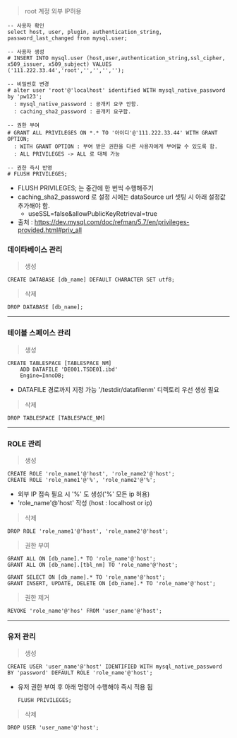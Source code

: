 > root 계정 외부 IP허용

```
-- 사용자 확인
select host, user, plugin, authentication_string, password_last_changed from mysql.user;

-- 사용자 생성
# INSERT INTO mysql.user (host,user,authentication_string,ssl_cipher, x509_issuer, x509_subject) VALUES ('111.222.33.44','root','','','','');

-- 비밀번호 변경
# alter user 'root'@'localhost' identified WITH mysql_native_password by 'pw123';
  : mysql_native_password : 공개키 요구 안함.
  : caching_sha2_password : 공개키 요구함.

-- 권한 부여
# GRANT ALL PRIVILEGES ON *.* TO '아이디'@'111.222.33.44' WITH GRANT OPTION;
  : WITH GRANT OPTION : 부여 받은 권한을 다른 사용자에게 부여할 수 있도록 함.
  : ALL PRIVILEGES -> ALL 로 대체 가능

-- 권한 즉시 반영
# FLUSH PRIVILEGES;
```

* FLUSH PRIVILEGES; 는 중간에 한 번씩 수행해주기
* caching_sha2_password 로 설정 시에는 dataSource url 셋팅 시 아래 설정값 추가해야 함.
  + useSSL=false&allowPublicKeyRetrieval=true
* 출처 : https://dev.mysql.com/doc/refman/5.7/en/privileges-provided.html#priv_all


### 데이타베이스 관리

> 생성

```
CREATE DATABASE [db_name] DEFAULT CHARACTER SET utf8;
```

> 삭제

```
DROP DATABASE [db_name];
```

***

### 테이블 스페이스 관리

> 생성

```
CREATE TABLESPACE [TABLESPACE_NM]
    ADD DATAFILE 'DE001.TSDE01.ibd'
    Engine=InnoDB;
```
* DATAFILE 경로까지 지정 가능 '/testdir/datafilenm' 디렉토리 우선 생성 필요

> 삭제

```
DROP TABLESPACE [TABLESPACE_NM]
```

***

### ROLE 관리

> 생성

```
CREATE ROLE 'role_name1'@'host', 'role_name2'@'host';
CREATE ROLE 'role_name1'@'%', 'role_name2'@'%';
```
* 외부 IP 접속 필요 시 '%' 도 생성('%' 모든 ip 허용)
* 'role_name'@'host' 작성 (host : localhost or ip)

> 삭제

```
DROP ROLE 'role_name1'@'host', 'role_name2'@'host';
```

> 권한 부여

```
GRANT ALL ON [db_name].* TO 'role_name'@'host';
GRANT ALL ON [db_name].[tbl_nm] TO 'role_name'@'host';

GRANT SELECT ON [db_name].* TO 'role_name'@'host';
GRANT INSERT, UPDATE, DELETE ON [db_name].* TO 'role_name'@'host';
```

> 권한 제거

```
REVOKE 'role_name'@'hos' FROM 'user_name'@'host';
```
***
### 유저 관리

> 생성

```
CREATE USER 'user_name'@'host' IDENTIFIED WITH mysql_native_password BY 'password' DEFAULT ROLE 'role_name'@'host';
```

* 유저 권한 부여 후 아래 명령어 수행해야 즉시 적용 됨
  ```
  FLUSH PRIVILEGES;
  ```

> 삭제

```
DROP USER 'user_name'@'host';
```
